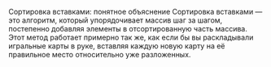 Сортировка вставками: понятное объяснение
Сортировка вставками — это алгоритм, который упорядочивает массив шаг за шагом, постепенно добавляя элементы в отсортированную часть массива. Этот метод работает примерно так же, как если бы вы раскладывали игральные карты в руке, вставляя каждую новую карту на её правильное место относительно уже разложенных.


